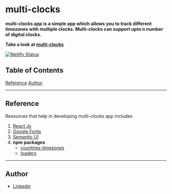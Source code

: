 # multi-clocks

**multi-clocks app is a simple app which allows you to track different timezones with multiple clocks. Multi-clocks can support upto n number of digital clocks.**

**Take a look at [multi-clocks](https://multi-clocks.netlify.app/)**

[![Netlify Status](https://api.netlify.com/api/v1/badges/e31a5798-6d85-4cc7-a626-72f6f81d1636/deploy-status)](https://multi-clocks.netlify.app/)

## Table of Contents

[Reference](#reference)
[Author](#author)

---

## Reference

Resources that help in developing multi-clocks app includes

1. [React Js](https://reactjs.org/)
2. [Google Fonts](https://fonts.google.com/)
3. [Semantic UI](https://semantic-ui.com/)
4. **npm packages**
   - [countries-timezones](https://www.npmjs.com/package/countries-and-timezones)
   - [loaders](https://www.npmjs.com/package/react-spinners)

---

## Author

- [Linkedin](https://www.linkedin.com/in/vidyaranjitha-raviprakash-achar-1b71b2118)
